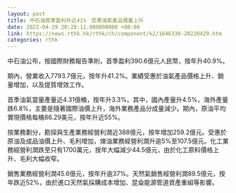 ```yaml
---
layout: post
title: 中石油首季盈利升近41%　受惠油氣產品價量上升
date: 2022-04-29 20:28:11.000000000 +08:00
link: https://news.rthk.hk/rthk/ch/component/k2/1646330-20220429.htm
categories: rthk
---
```


中石油公布，按國際財務報告準則，首季盈利390.6億元人民幣，按年升40.9%。

期內，營業收入7793.7億元，按年升41.2%。業績受惠於油氣產品價格上升、銷量增加，以及提質增效工作。

首季油氣當量產量近4.31億桶，按年升3.3%。其中，國內產量升4.5%，海外產量跌6.8%，主要是隨著國際油價上升，海外業務產品分成量減少。期內，原油平均實現價格每桶86.29美元，按年升近55%。

按業務劃分，勘探與生產業務經營利潤近388億元，按年增加259.2億元。受惠於原油及成品油價上升、毛利增加，煉油業務經營利潤升逾5%至107.5億元。化工業務經營利潤跌至只有1700萬元，按年大幅減少44.5億元，由於化工原料價格上升、毛利大幅收窄。

銷售業務經營利潤45.6億元，按年升逾37%。天然氣銷售經營利潤89.5億元，按年跌近52%，由於進口天然氣採購成本增加、昆侖能源管道資產重組等影響。
